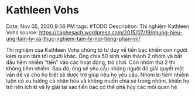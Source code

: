# Kathleen Vohs

Date: Nov 05, 2020 9:56 PM
tags: #TODO 
Description: Thí nghiệm Kathleen Vohs
source: https://caphesach.wordpress.com/2015/07/19/nhung-hieu-ung-tam-ly-va-thuc-nghiem-tam-ly-noi-tieng-phan-vii/

Thí nghiệm của Kathleen Vohs chứng tỏ tư duy về tiền bạc khiến con người kém quan tâm tới người khác. Ông chia 50 sinh viên thành 2 nhóm và bắt đầu tiêm nhiễm "tiền" vào các hoạt động, trò chơi. Còn nhóm thứ 2 thì không tiêm nhiễm. Sau đó, ông sẽ yêu cầu những người đó giải quyết một vấn đề  và cho họ biết sẽ được trợ giúp nếu họ yêu cầu. Nhóm bị tiêm nhiễm luôn có xu hướng cá nhân hóa và không muốn chia sẻ trong nhóm, khiến họ trở nên ích kỉ và lý giải tại sao tiền bạc có thể phá hủy các mối quan hệ